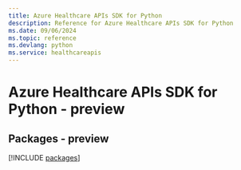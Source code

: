 ```yaml
---
title: Azure Healthcare APIs SDK for Python
description: Reference for Azure Healthcare APIs SDK for Python
ms.date: 09/06/2024
ms.topic: reference
ms.devlang: python
ms.service: healthcareapis
---
```

# Azure Healthcare APIs SDK for Python - preview
## Packages - preview
[!INCLUDE [packages](healthcare-apis-index.md)]